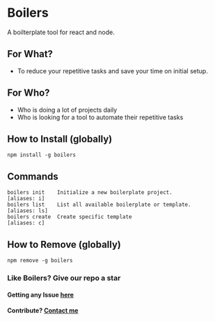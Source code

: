 # Boilers

A boilterplate tool for react and node.

## For What?

* To reduce your repetitive tasks and save your time on initial setup.

## For Who?

* Who is doing a lot of projects daily
* Who is looking for a tool to automate their repetitive tasks

## How to Install (globally)

```shell
npm install -g boilers
```

## Commands

```shell
boilers init    Initialize a new boilerplate project.            [aliases: i]
boilers list    List all available boilerplate or template.      [aliases: ls]
boilers create  Create specific template                         [aliases: c]
```

## How to Remove (globally)

```shell
npm remove -g boilers
```

### Like Boilers? Give our repo a star

#### Getting any Issue [here](https://github.com/arulvalananto/boilers/issues)
#### Contribute? [Contact me](https://github.com/arulvalananto)
